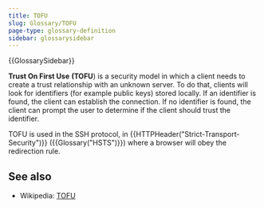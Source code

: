 ```yaml
---
title: TOFU
slug: Glossary/TOFU
page-type: glossary-definition
sidebar: glossarysidebar
---
```


{{GlossarySidebar}}

**Trust On First Use** **(TOFU**) is a security model in which a client needs to create a trust relationship with an unknown server. To do that, clients will look for identifiers (for example public keys) stored locally. If an identifier is found, the client can establish the connection. If no identifier is found, the client can prompt the user to determine if the client should trust the identifier.

TOFU is used in the SSH protocol, in {{HTTPHeader("Strict-Transport-Security")}} ({{Glossary("HSTS")}}) where a browser will obey the redirection rule.

## See also

- Wikipedia: [TOFU](https://en.wikipedia.org/wiki/Trust_on_first_use)
